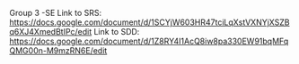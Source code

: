 Group 3 -SE
Link to SRS: https://docs.google.com/document/d/1SCYjW603HR47tciLqXstVXNYjXSZBq6XJ4XmedBtIPc/edit
Link to SDD: https://docs.google.com/document/d/1Z8RY4I1AcQ8iw8pa330EW91bqMFqQMG00n-M9mzRN6E/edit
